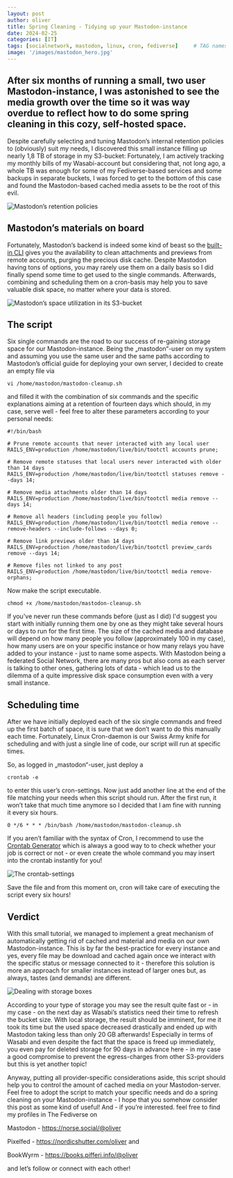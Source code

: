 ```yaml
---
layout: post
author: oliver
title: Spring Cleaning - Tidying up your Mastodon-instance
date: 2024-02-25
categories: [IT]
tags: [socialnetwork, mastodon, linux, cron, fediverse]     # TAG names should always be lowercase
image: '/images/mastodon_hero.jpg'
---
```


## After six months of running a small, two user Mastodon-instance, I was astonished to see the media growth over the time so it was way overdue to reflect how to do some spring cleaning in this cozy, self-hosted space.

Despite carefully selecting and tuning Mastodon’s internal retention policies to (obviously) suit my needs, I discovered this small instance filling up nearly 1,8 TB of storage in my S3-bucket: Fortunately, I am actively tracking my monthly bills  of my Wasabi-account but considering that, not long ago, a whole TB was enough for some of my Fediverse-based services and some backups in separate buckets, I was forced to get to the bottom of this case and found the Mastodon-based cached media assets to be the root of this evil.

![Mastodon’s retention policies](../images/mastodon_retention_settings.jpg)

## Mastodon’s materials on board

Fortunately, Mastodon’s backend is indeed some kind of beast so the [built-in CLI](https://docs.joinmastodon.org/admin/tootctl/) gives you the availability to clean attachments and previews from remote accounts, purging the precious disk cache.  Despite Mastodon having tons of options, you may rarely use them on a daily basis so I did finally spend some time to get used to the single commands. Afterwards, combining and scheduling them on a cron-basis may help you to save valuable disk space, no matter where your data is stored.

![Mastodon’s space utilization in its S3-bucket](../images/mastodon_s3_utilization_before.jpg)

## The script

Six single commands are the road to our success of re-gaining storage space for our Mastodon-instance. Being the „mastodon“-user on my system and assuming you use the same user and the same paths according to Mastodon’s official guide for deploying your own server, I decided to create an empty file via

```
vi /home/mastodon/mastodon-cleanup.sh
```

and filled it with the combination of six commands and the specific explanations aiming at a retention of fourteen days which should, in my case, serve well - feel free to alter these parameters according to your personal needs:

```
#!/bin/bash

# Prune remote accounts that never interacted with any local user
RAILS_ENV=production /home/mastodon/live/bin/tootctl accounts prune;

# Remove remote statuses that local users never interacted with older than 14 days
RAILS_ENV=production /home/mastodon/live/bin/tootctl statuses remove --days 14;

# Remove media attachments older than 14 days
RAILS_ENV=production /home/mastodon/live/bin/tootctl media remove --days 14;

# Remove all headers (including people you follow)
RAILS_ENV=production /home/mastodon/live/bin/tootctl media remove --remove-headers --include-follows --days 0;

# Remove link previews older than 14 days
RAILS_ENV=production /home/mastodon/live/bin/tootctl preview_cards remove --days 14;

# Remove files not linked to any post
RAILS_ENV=production /home/mastodon/live/bin/tootctl media remove-orphans;
```

Now make the script executable.

```
chmod +x /home/mastodon/mastodon-cleanup.sh
```

If you've never run these commands before (just as I did) I'd suggest you start with initially running them one by one as they might take several hours or days to run for the first time. The size of the cached media and database will depend on how many people you follow (approximately 100 in my case), how many users are on your specific instance or how many relays you have added to your instance - just to name some aspects. With Mastodon being a federated Social Network, there are many pros but also cons as each server is talking to other ones, gathering lots of data - which lead us to the dilemma of a quite impressive disk space consumption even with a very small instance.

## Scheduling time

After we have initially deployed each of the six single commands and freed up the first batch of space, it is sure that we don’t want to do this manually each time. Fortunately, Linux Cron-daemon is our Swiss Army knife for scheduling and with just a single line of code, our script will run at specific times.

So, as logged in „mastodon“-user, just deploy a

```
crontab -e
```

to enter this user’s cron-settings. Now just add another line at the end of the file matching your needs when this script should run. After the first run, it won’t take that much time anymore so I decided that I am fine with running it every six hours.

```
0 */6 * * * /bin/bash /home/mastodon/mastodon-cleanup.sh
```

If you aren’t familiar with the syntax of Cron, I recommend to use the [Crontab Generator](https://crontab-generator.org) which is always a good way to to check whether your job is correct or not - or even create the whole command you may insert into the crontab instantly for you!

![The crontab-settings](../images/mastodon_cleanup_crontab_settings.jpg)

Save the file and from this moment on, cron will take care of executing the script every six hours!

## Verdict

With this small tutorial, we managed to implement a great mechanism of automatically getting rid of cached and material and media on our own Mastodon-instance. This is by far the best-practice for every instance and yes, every file may be download and cached again once we interact with the specific status or message connected to it - therefore this solution is more an approach for smaller instances instead of larger ones but, as always, tastes (and demands) are different.

![Dealing with storage boxes](../images/lia-trevarthen-gWvdUpNQr6g-unsplash.jpg)

According to your type of storage you may see the result quite fast or - in my case - on the next day as Wasabi’s statistics need their time to refresh the bucket size. With local storage, the result should be imminent, for me it took its time but the used space decreased drastically and ended up with Mastodon taking less than only 20 GB afterwards! Especially in terms of Wasabi and even despite the fact that the space is freed up immediately, you even pay for deleted storage for 90 days in advance here - in my case a good compromise to prevent the egress-charges from other S3-providers but this is yet another topic!

Anyway, putting all provider-specific considerations aside, this script should help you to control the amount of cached media on your Mastodon-server. Feel free to adopt the script to match your specific needs and do a spring cleaning on your Mastodon-instance - I hope that you somehow consider this post as some kind of useful! And - if you’re interested.  feel free to find my profiles in The Fediverse on

Mastodon - <https://norse.social/@oliver>

Pixelfed - <https://nordicshutter.com/oliver> and

BookWyrm - <https://books.pifferi.info/@oliver>

and let’s follow or connect with each other!